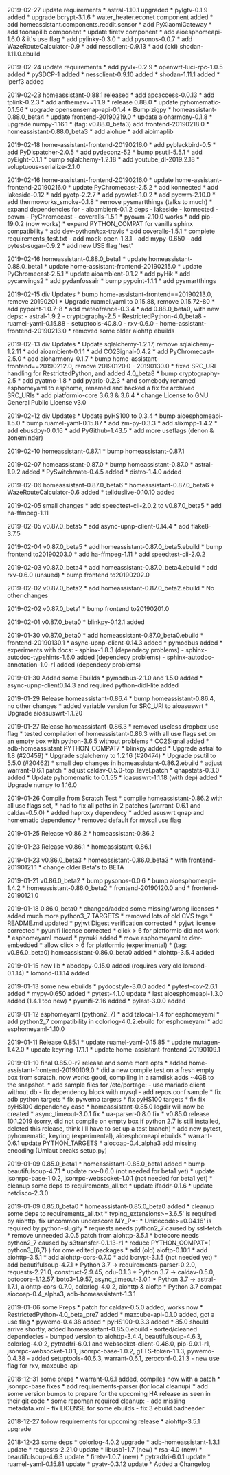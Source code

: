 2019-02-27 update requirements
	* astral-1.10.1 upgraded
	* pylgtv-0.1.9 added
	* upgrade bcrypt-3.1.6
	* water_heater.econet component added
	* add homeassistant.components.reddit.sensor
	* add PyXiaomiGateway
	* add toonapilib component
	* update firetv component
	* add aioesphomeapi-1.6.0 & it's use flag
	* add pylinky-0.3.0
	* add pysonos-0.0.7
	* add WazeRouteCalculator-0.9
	* add nessclient-0.9.13
	* add (old) shodan-1.11.0.ebuild

2019-02-24 update requirements
	* add pyvlx-0.2.9
	* openwrt-luci-rpc-1.0.5 added
	* pySDCP-1 added
	* nessclient-0.9.10 added
	* shodan-1.11.1 added
	* iperf3 added

2019-02-23 homeassistant-0.88.1 released
	* add apcaccess-0.0.13
	* add tplink-0.2.3
	* add anthemav==1.1.9
	* release 0.88.0
	* update pyhomematic-0.1.56
	* upgrade opensensemap-api-0.1.4
	* Bump zigpy
	* homeassistant-0.88.0_beta4
	* update frontend-20190219.0
	* update aioharmony-0.1.8
	* upgrade numpy-1.16.1
	* (tag: v0.88.0_beta3) add frontend-20190218.0
	* homeassistant-0.88.0_beta3
	* add aiohue
	* add aioimaplib

2019-02-18 home-assistant-frontend-20190216.0
	* add pyblackbird-0.5
	* add PyDispatcher-2.0.5
	* add pydeconz-52
	* bump psutil-5.5.1
	* add pyEight-0.1.1
	* bump sqlalchemy-1.2.18
	* add youtube_dl-2019.2.18
	* voluptuous-serialize-2.1.0

2019-02-16 home-assistant-frontend-20190216.0
	* update home-assistant-frontend-20190216.0
	* update PyChromecast-2.5.2
	* add konnected
	* add lakeside-0.12
	* add pyotp-2.2.7
	* add pyowlet-1.0.2
	* add pyowm-2.10.0
	* add thermoworks_smoke-0.1.8
	* remove pysmartthings (talks to much)
	* expand dependencies for
		- aioambient-0.1.2 deps
		- lakeside
		- konnected
		- powm
		- PyChromecast
		- coveralls-1.5.1
	* pyowm-2.10.0 works
	* add pip-19.0.2 (now works)
	* expand PYTHON_COMPAT for vanilla sphinx compatibility
	* add dev-python/tox-travis
	* add coveralls-1.5.1
	* complete requirements_test.txt
		- add mock-open-1.3.1
		- add mypy-0.650
		- add pytest-sugar-0.9.2
	* add new USE flag 'test'

2019-02-16 homeassistant-0.88.0_beta1
	* update homeassistant-0.88.0_beta1
	* update home-assistant-frontend-20190215.0
	* update PyChromecast-2.5.1
	* update aioambient-0.1.2
	* add pyHik
	* add pycarwings2
	* add pydanfossair
	* bump pypoint-1.1.1
	* add pysmartthings

2019-02-15 div Updates
	* bump home-assistant-frontend==20190213.0, remove 20190201
	* Upgrade ruamel.yaml to 0.15.88, remove 0.15.72-80
	* add pypoint-1.0.7-8
	* add meteofrance-0.3.4
	* add 0.88.0_beta0, with new deps:
		- astral-1.9.2
		- cryptography-2.5
		- RestrictedPython-4.0_beta8
		- ruamel-yaml-0.15.88
		- setuptools-40.8.0
		- rxv-0.6.0
		- home-assistant-frontend-20190213.0
	* removed some older aiohttp ebuilds

2019-02-13 div Updates
	* Update sqlalchemy-1.2.17, remove sqlalchemy-1.2.11
	* add aioambient-0.1.1
	* add CO2Signal-0.4.2
	* add PyChromecast-2.5.0
	* add aioharmony-0.1.7
	* bump home-assistant-frontend==20190212.0, remove 20190120.0 - 20190130.0
	* fixed SRC_URI handling for RestrictedPython, and added 4.0_beta8
	* bump cryptography-2.5
	* add pyatmo-1.8
	* add pyarlo-0.2.3
	* and somebody renamed esphomeyaml to esphome, renamed and hacked a fix for archived SRC_URIs
	* add platformio-core 3.6.3 & 3.6.4
	* change License to GNU General Public License v3.0

2019-02-12 div Updates
	* Update pyHS100 to 0.3.4
	* bump aioesphomeapi-1.5.0
	* bump ruamel-yaml-0.15.87
	* add zm-py-0.3.3
	* add slixmpp-1.4.2
	* add ebusdpy-0.0.16
	* add PyGithub-1.43.5
	* add more useflags (denon & zoneminder)

2019-02-10 homeassistant-0.87.1
	* bump homeassistant-0.87.1

2019-02-07 homeassistant-0.87.0
	* bump homeassistant-0.87.0
	* astral-1.9.2 added
	* PySwitchmate-0.4.5 added
	* distro-1.4.0 added

2019-02-06 homeassistant-0.87.0_beta6
	* homeassistant-0.87.0_beta6
	* WazeRouteCalculator-0.6 added
	* tellduslive-0.10.10 added

2019-02-05 small changes
	* add speedtest-cli-2.0.2 to v0.87.0_beta5
	* add ha-ffmpeg-1.11

2019-02-05 v0.87.0_beta5
	* add async-upnp-client-0.14.4
	* add flake8-3.7.5

2019-02-04 v0.87.0_beta5
	* add homeassistant-0.87.0_beta5.ebuild
	* bump frontend to20190203.0
	* add ha-ffmpeg-1.11
	* add speedtest-cli-2.0.2

2019-02-03 v0.87.0_beta4
	* add homeassistant-0.87.0_beta4.ebuild
	* add rxv-0.6.0 (unsued)
	* bump frontend to20190202.0

2019-02-02 v0.87.0_beta2
	* add homeassistant-0.87.0_beta2.ebuild
	* No other changes

2019-02-02 v0.87.0_beta1
	* bump frontend to20190201.0

2019-02-01 v0.87.0_beta0
	* blinkpy-0.12.1 added

2019-01-30 v0.87.0_beta0
	* add homeassistant-0.87.0_beta0.ebuild
	* frontend-20190130.1
	* async-upnp-client-0.14.3 added
	* pymodbus added
	* experiments with docs:
		- sphinx-1.8.3 (dependecy problems)
		- sphinx-autodoc-typehints-1.6.0 added (dependecy problems)
		- sphinx-autodoc-annotation-1.0-r1 added (dependecy problems)

2019-01-30 Added some Ebuilds
	* pymodbus-2.1.0 and 1.5.0 added
	* async-upnp-client0.14.3 and required python-didl-lite added

2019-01-29 Release homeassistant-0.86.4
	* bump homeassistant-0.86.4, no other changes
	* added variable version for SRC_URI to aioasuswrt
	* Upgrade aioasuswrt-1.1.20

2019-01-27 Release homeassistant-0.86.3
	* removed useless dropbox use flag
	* tested compilation of homeassistant-0.86.3 with all use flags set on an empty box with python-3.6.5 without problems
	* CO2Signal added
	* adb-homeassistant PYTHON_COMPAT7
	* blinkpy added
	* Upgrade astral to 1.8 (#20459)
	* Upgrade sqlalchemy to 1.2.16 (#20474)
	* Upgrade psutil to 5.5.0 (#20462)
	* small dep changes in homeassistant-0.86.2.ebuild
	* adjust warrant-0.6.1 patch
	* adjust caldav-0.5.0-top_level.patch
	* qnapstats-0.3.0 added
	* Update pyhomematic to 0.1.55
	* ioasuswrt-1.1.18 (with dep) added
	* Upgrade numpy to 1.16.0

2019-01-26 Compile from Scratch Test
	* compile homeassistant-0.86.2 with all use flags set,
	* had to fix all paths in 2 patches (warrant-0.6.1 and caldav-0.5.0)
	* added haproxy dependecy
	* added asuswrt qnap and homematic dependency
	* removed default for mysql use flag

2019-01-25 Release v0.86.2
	* homeassistant-0.86.2

2019-01-23 Release v0.86.1
	* homeassistant-0.86.1

2019-01-23 v0.86.0_beta3
	* homeassistant-0.86.0_beta3
	* with frontend-20190121.1
	* change older Beta's to BETA

2019-01-21 v0.86.0_beta2
	* bump pysonos-0.0.6
	* bump aioesphomeapi-1.4.2
	* homeassistant-0.86.0_beta2
	* frontend-20190120.0 and
	* frontend-20190121.0

2019-01-18 0.86.0_beta0
	* changed/added some missing/wrong licenses
	* added much more python3_7 TARGETS
	* removed lots of old CVS tags
	* README.md updated
	* pyjwt Digest verification corrected
	* pyjwt license corrected
	* pyunifi license corrected
	* click > 6 for platformio did not work
	* esphomeyaml moved
	* pynuki added
	* move esphomeyaml to dev-embedded
	* allow click > 6 for platformio (experimental)
	* (tag: v0.86.0_beta0) homeassistant-0.86.0_beta0 added
	* aiohttp-3.5.4 added

2019-01-15 new lib
	* abodepy-0.15.0 added (requires very old lomond-0.1.14)
	* lomond-0.1.14 added

2019-01-13 some new ebuilds
	* pydocstyle-3.0.0 added
	* pytest-cov-2.6.1 added
	* mypy-0.650 added
	* pytest-4.1.0 update
	* last aioesphomeapi-1.3.0 added (1.4.1 too new)
	* pyunifi-2.16 added
	* pylast-3.0.0 added

2019-01-12 esphomeyaml (python2_7)
	* add tzlocal-1.4 for esphomeyaml
	* add python2_7 compatibility in colorlog-4.0.2.ebuild for esphomeyaml
	* add esphomeyaml-1.10.0

2019-01-11 Release 0.85.1
	* update ruamel-yaml-0.15.85
	* update mutagen-1.42.0
	* update keyring-17.1.1
	* update home-assistant-frontend-20190109.1

2019-01-10 final 0.85.0-r2 release and some more opts
	* added home-assistant-frontend-20190109.0
	* did a new compile test on a fresh empty box from scratch, now works good, compiling in a ramdisk adds ~4GB to the snapshot.
	* add sample files for /etc/portage:
		- use mariadb client without db
		- fix dependency block with mysql
		- add repos.conf sample
	* fix adb python targets
	* fix pywemo targets
	* fix pyHS100 targets
	* fix fix pyHS100 dependency case
	* homeassistant-0.85.0 logdir will now be created
	* async_timeout-3.0.1 fix
	* ua-parser-0.8.0 fix
	* v0.85.0 release 10.1.2019 (sorry, did not compile on empty box if python 2.7 is still installed, deleted this release, think I'll have to set up a test branch)
	* add new pytest, pyhomematic, keyring (experimental), aioesphomeapi ebuilds
	* warrant-0.6.1 update PYTHON_TARGETS
	* aiocoap-0.4_alpha3 add missing encoding (Umlaut breaks setup.py)

2019-01-09 0.85.0_beta1
	* homeassistant-0.85.0_beta1 added
	* bump beautifulsoup-4.7.1
	* update rxv-0.6.0 (not needed for beta1 yet)
	* update jsonrpc-base-1.0.2, jsonrpc-websocket-1.0.1 (not needed for beta1 yet)
	* cleanup some deps to requirements_all.txt
	* update ifaddr-0.1.6
	* update netdisco-2.3.0

2019-01-09 0.85.0_beta0
	* homeassistant-0.85.0_beta0 added
	* cleanup some deps to requirements_all.txt
	* typing_extensions>=3.6.5' is required by aiohttp, fix uncommon underscore MY_P=-
	* Unidecode>=0.04.16' is required by python-slugify
	* requests needs python2_7 caused by ssl-fetch
	* remove unneeded 3.0.5 patch from aiohttp-3.5.1
	* botocore needs python2_7 caused by s3transfer-0.1.13-r1
	* reduce PYTHON_COMPAT=( python3_{6,7} ) for ome edited packages
	* add (old) aioftp-0.10.1
	* add aiohttp-3.5.1
	* add aiohttp-cors-0.7.0
	* add bcrypt-3.1.5 (not needed yet)
	* add beautifulsoup-4.7.1
	* Python 3.7 -> requirements-parser-0.2.0, requests-2.21.0, construct-2.9.45, cdu-0.1.3
	* Python 3.7 -> caldav-0.5.0, botocore-1.12.57, boto3-1.9.57, async_timeout-3.0.1
	* Python 3.7 -> astral-1.7.1, aiohttp-cors-0.7.0, colorlog-4.0.2, aiohttp & aioftp
	* Python 3.7 compat aiocoap-0.4_alpha3, adb-homeassistant-1.3.1

2019-01-06 some Preps
	* patch for caldav-0.5.0 added, works now
	* RestrictedPython-4.0_beta_pre7 added
	* maxcube-api-0.1.0 added, got a use flag
	* pywemo-0.4.38 added
	* pyHS100-0.3.3 added
	* 85.0 should arrive shortly, added homeassistant-0.85.0.ebuild
		- sorted/cleaned dependecies
		- bumped version to aiohttp-3.4.4, beautifulsoup-4.6.3, colorlog-4.0.2, pytradfri-6.0.1
		and websocket-client-0.48.0, pip-9.0.1-r1, jsonrpc-websocket-1.0.1, jsonrpc-base-1.0.2, gTTS-token-1.1.3, pywemo-0.4.38
		- added setuptools-40.6.3, warrant-0.6.1, zeroconf-0.21.3
		- new use flag for rxv, maxcube-api

2018-12-31 some preps
	* warrant-0.6.1 added, compiles now with a patch
	* jsonrpc-base fixes
	* add requirements-parser (for local cleanup)
	* add some version bumps to prepare for the upcoming HA release as seen in their git code
	* some repoman required cleanup:
		- add missing metadata.xml
		- fix LICENSE for some ebuilds
		- fix 3 ebuild.badheader

2018-12-27 follow requirements for upcoming release
	* aiohttp-3.5.1 upgrade

2018-12-23 some deps
	* colorlog-4.0.2 upgrade
	* adb-homeassistant-1.3.1 update
	* requests-2.21.0 update
	* libusb1-1.7 (new)
	* rsa-4.0 (new)
	* beautifulsoup-4.6.3 update
	* firetv-1.0.7 (new)
	* pytradfri-6.0.1 update
	* ruamel-yaml-0.15.81 update
	* pyatv-0.3.12 update
	* Added a Changelog
